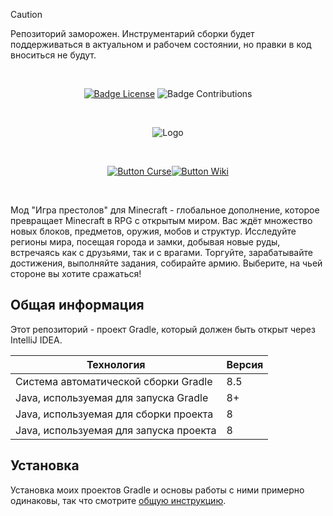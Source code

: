 > [!CAUTION]
> Репозиторий заморожен. Инструментарий сборки будет поддерживаться в актуальном и рабочем состоянии, но правки в код
> вноситься не будут.

<div align = center>

<br>

[![Badge License]][License]
![Badge Contributions]

<br>

![Logo]

<br>

[![Button Curse]][Curse][![Button Wiki]][Wiki]

<br>

</div>

Мод "Игра престолов" для Minecraft - глобальное дополнение, которое превращает Minecraft в RPG c открытым миром. Вас
ждёт множество новых блоков, предметов, оружия, мобов и структур. Исследуйте регионы мира, посещая города и замки,
добывая новые руды, встречаясь как с друзьями, так и с врагами. Торгуйте, зарабатывайте достижения, выполняйте задания,
собирайте армию. Выберите, на чьей стороне вы хотите сражаться!

## Общая информация

Этот репозиторий - проект Gradle, который должен быть открыт через IntelliJ IDEA.

| Технология                             | Версия |
|----------------------------------------|--------|
| Система автоматической сборки Gradle   | 8.5    |
| Java, используемая для запуска Gradle  | 8+     |
| Java, используемая для сборки проекта  | 8      |
| Java, используемая для запуска проекта | 8      |

## Установка

Установка моих проектов Gradle и основы работы с ними примерно одинаковы, так что
смотрите [общую инструкцию](https://github.com/Hummel009/Legendary-Item#readme).

<!----------------------------------------------------------------------------->

[License]: LICENSE

[Curse]: https://www.curseforge.com/minecraft/mc-mods/gotminecraftmod

[Logo]: src/main/resources/assets/got/logo.png

[Wiki]: https://gotminecraftmod.fandom.com/ru/wiki/%D0%9C%D0%BE%D0%B4_%22%D0%98%D0%B3%D1%80%D0%B0_%D0%BF%D1%80%D0%B5%D1%81%D1%82%D0%BE%D0%BB%D0%BE%D0%B2%22_%D0%B4%D0%BB%D1%8F_Minecraft_%D0%B2%D0%B8%D0%BA%D0%B8


<!----------------------------------[ Badges ]--------------------------------->

[Badge Contributions]: https://img.shields.io/badge/Contributions-Welcome-3d6c23.svg?style=for-the-badge&labelColor=569A31

[Badge License]: https://img.shields.io/badge/License-GPL_3-0167a0.svg?style=for-the-badge&labelColor=blue


<!---------------------------------[ Buttons ]--------------------------------->

[Button Curse]: https://img.shields.io/badge/Download-f16436.svg?style=for-the-badge&logoColor=white&logo=CurseForge

[Button Wiki]: https://img.shields.io/badge/Wiki-FA005A.svg?style=for-the-badge&logoColor=white&logo=Fandom

